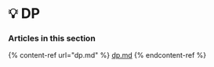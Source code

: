# 💡 DP

### Articles in this section

{% content-ref url="dp.md" %}
[dp.md](dp.md)
{% endcontent-ref %}
